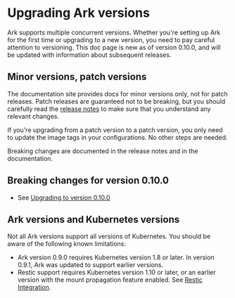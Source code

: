 # Upgrading Ark versions

Ark supports multiple concurrent versions. Whether you're setting up Ark for the first time or upgrading to a new version, you need to pay careful attention to versioning. This doc page is new as of version 0.10.0, and will be updated with information about subsequent releases.

## Minor versions, patch versions

The documentation site provides docs for minor versions only, not for patch releases. Patch releases are guaranteed not to be breaking, but you should carefully read the [release notes][1] to make sure that you understand any relevant changes.

If you're upgrading from a patch version to a patch version, you only need to update the image tags in your configurations. No other steps are needed.

Breaking changes are documented in the release notes and in the documentation.

## Breaking changes for version 0.10.0

- See [Upgrading to version 0.10.0][2]

## Ark versions and Kubernetes versions

Not all Ark versions support all versions of Kubernetes. You should be aware of the following known limitations:

- Ark version 0.9.0 requires Kubernetes version 1.8 or later. In version 0.9.1, Ark was updated to support earlier versions.
- Restic support requires Kubernetes version 1.10 or later, or an earlier version with the mount propagation feature enabled. See [Restic Integration][3].

[1]: https://github.com/heptio/ark/releases
[2]: upgrading-to-v0.10.md
[3]: restic.md
